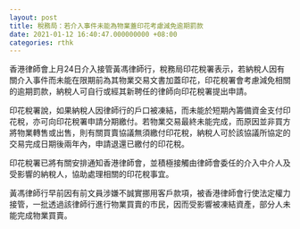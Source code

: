 ```yaml
---
layout: post
title: 稅務局：若介入事件未能為物業蓋印花考慮減免逾期罰款
date: 2021-01-12 16:40:47.000000000 +08:00
categories: rthk
---
```


香港律師會上月24日介入接管黃馮律師行，稅務局印花稅署表示，若納稅人因有關介入事件而未能在限期前為其物業交易文書加蓋印花，印花稅署會考慮減免相關的逾期罰款，納稅人可自行或經其新聘任的律師向印花稅署提出申請。

印花稅署說，如果納稅人因律師行的戶口被凍結，而未能於短期內籌備資金支付印花稅，亦可向印花稅署申請分期繳付。若物業交易最終未能完成，而原因並非買方將物業轉售或出售，則有關買賣協議無須繳付印花稅，納稅人可於該協議所協定的交易完成日期後兩年內，申請退還已繳付的印花稅。

印花稅署已將有關安排通知香港律師會，並積極接觸由律師會委任的介入中介人及受影響的納稅人，協助處理相關的印花稅事宜。

黃馮律師行早前因有前文員涉嫌不誠實挪用客戶款項，被香港律師會行使法定權力接管，一批透過該律師行進行物業買賣的市民，因而受影響被凍結資產，部分人未能完成物業買賣。
